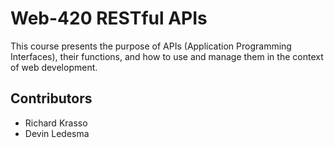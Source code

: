 # Web-420 RESTful APIs
This course presents the purpose of APIs (Application Programming Interfaces), their functions, and how to use and manage them in the context of web development.

## Contributors
- Richard Krasso
- Devin Ledesma